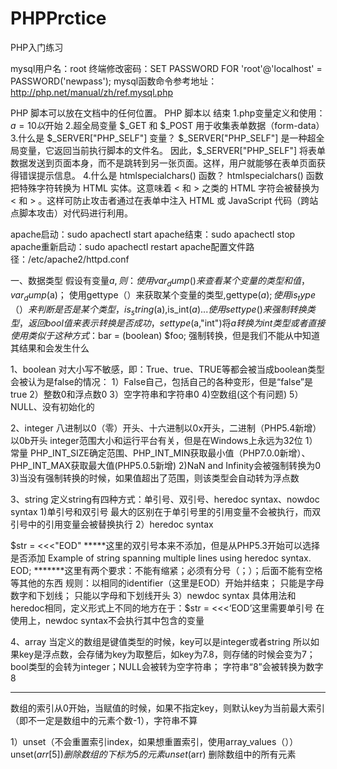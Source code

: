 # PHPPrctice
PHP入门练习

mysql用户名：root
终端修改密码：SET PASSWORD FOR 'root'@'localhost' = PASSWORD('newpass');
mysql函数命令参考地址：http://php.net/manual/zh/ref.mysql.php

PHP 脚本可以放在文档中的任何位置。
PHP 脚本以 <?php 开始，以 ?> 结束
1.php变量定义和使用：$a=10以$开始
2.超全局变量 $_GET 和 $_POST 用于收集表单数据（form-data）
3.什么是 $_SERVER["PHP_SELF"] 变量？
  $_SERVER["PHP_SELF"] 是一种超全局变量，它返回当前执行脚本的文件名。
  因此，$_SERVER["PHP_SELF"] 将表单数据发送到页面本身，而不是跳转到另一张页面。这样，用户就能够在表单页面获得错误提示信息。
4.什么是 htmlspecialchars() 函数？
  htmlspecialchars() 函数把特殊字符转换为 HTML 实体。这意味着 < 和 > 之类的 HTML 字符会被替换为 &lt; 和 &gt; 。这样可防止攻击者通过在表单中注入 HTML 或 JavaScript 代码（跨站点脚本攻击）对代码进行利用。

apache启动：sudo apachectl start
apache结束：sudo apachectl stop
apache重新启动：sudo apachectl restart
apache配置文件路径：/etc/apache2/httpd.conf

一、数据类型
假设有变量$a,则：
  使用var_dump()来查看某个变量的类型和值，var_dump($a)；
  使用gettype（）来获取某个变量的类型,gettype($a);
  使用is_type（）来判断是否是某个类型，is_string($a),is_int($a)...
  使用settype()来强制转换类型，返回bool值来表示转换是否成功，settype($a,"int")将$a转换为int类型
  或者直接使用类似于这种方式：$bar = (boolean) $foo; 强制转换，但是我们不能从中知道其结果和会发生什么

1、boolean
对大小写不敏感，即：True、true、TRUE等都会被当成boolean类型
会被认为是false的情况：
1）False自己，包括自己的各种变形，但是“false”是true
2）整数0和浮点数0
3）空字符串和字符串0
4)空数组(这个有问题)
5）NULL、没有初始化的

2、integer
八进制以0（零）开头、十六进制以0x开头，二进制（PHP5.4新增）以0b开头
integer范围大小和运行平台有关，但是在Windows上永远为32位
1）常量
PHP_INT_SIZE确定范围、PHP_INT_MIN获取最小值（PHP7.0.0新增）、PHP_INT_MAX获取最大值(PHP5.0.5新增)
2)NaN and Infinity会被强制转换为0
3)当没有强制转换的时候，如果值超出了范围，则该类型会自动转为浮点数

3、string
定义string有四种方式：单引号、双引号、heredoc syntax、nowdoc syntax
1)单引号和双引号
最大的区别在于单引号里的引用变量不会被执行，而双引号中的引用变量会被替换执行
2）heredoc syntax

$str = <<<"EOD"   *****这里的双引号本来不添加，但是从PHP5.3开始可以选择是否添加
  Example of string
  spanning multiple lines
  using heredoc syntax.
EOD;  *******这里有两个要求：不能有缩紧；必须有分号（；）；后面不能有空格等其他的东西
规则：以相同的identifier（这里是EOD）开始并结束；
     只能是字母数字和下划线；
     只能以字母和下划线开头
3）newdoc syntax
具体用法和heredoc相同，定义形式上不同的地方在于：$str = <<<‘EOD’这里需要单引号
在使用上，newdoc syntax不会执行其中包含的变量

4、array
当定义的数组是键值类型的时候，key可以是integer或者string
所以如果key是浮点数，会存储为key为取整后，如key为7.8，则存储的时候会变为7；
bool类型的会转为integer；NULL会被转为空字符串；
字符串“8”会被转换为数字8
****
数组的索引从0开始，当赋值的时候，如果不指定key，则默认key为当前最大索引（即不一定是数组中的元素个数-1），字符串不算

1）unset（不会重置索引index，如果想重置索引，使用array_values（））
unset($arr[5]) 删除数组的下标为5的元素
unset($arr) 删除数组中的所有元素
